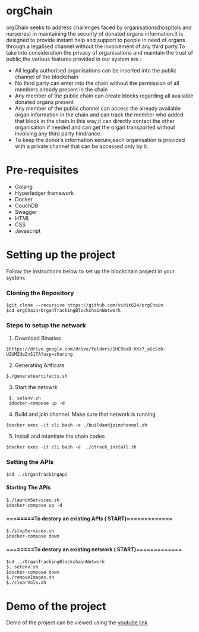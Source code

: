 # orgChain 
orgChain seeks to address challenges faced by organisations(hospitals and nurseries)  in maintaining the security of donated organs information.It is designed to provide instant help and support to people in need of organs through a legalised channel without the involvement of any third party.To take into consideration the privacy of organisations and maintain the trust of public,the various features provided in our system are :
- All legally authorised organisations can be inserted into the public channel of the blockchain
- No third party can enter into the chain without the permission of all members already present in the chain
- Any member of the public chain can create blocks regarding all available donated organs present
- Any member  of the public channel can access the already available organ information in the chain and can track the member who added that block in the chain.In this way,it can directly contact the other organisation if needed and can get the organ transported without involving any third party hindrance.
- To keep the donor’s information secure,each organisation is provided with a private channel that can be accessed only by it.  

# Pre-requisites
- Golang
- Hyperledger framework
- Docker 
- CouchDB
- Swagger 
- HTML
- CSS 
- Javascript

# Setting up the project
Follow the instructions below to set up the blockchain project in your system:

### Cloning the Repository
```
$git clone --recursive https://github.com/vidit624/orgChain
$cd orgChain/OrganTrackingBlockchainNetwork

```
### Steps to setup the network

1. Download Binaries
```
$https://drive.google.com/drive/folders/1HC5baB-KKz7_aGcSzb-UZUMZdeZvS1TA?usp=sharing

```
2. Generating Artficats
```
$./generateartifacts.sh

```
3. Start the netowrk  

```
 $. setenv.sh 
 $docker-compose up -d 

```

4. Build and join channel. Make sure that network is running 

```
$docker exec -it cli bash -e ./buildandjoinchannel.sh 

```

5. Install and intantiate the chain codes 
  
```
$docker exec -it cli bash -e  ./ctrack_install.sh

```

### Setting the APIs

```
$cd ../OrganTrackingApi
```

#### Starting The APIs

```
$./launchServices.sh
$docker-compose up -d

```

#### ========To destory  an existing APIs ( START)============= 
```
$./stopServices.sh 
$docker-compose down 
```

#### ========To destory  an existing network ( START)============= 
```
$cd ../OrganTrackingBlockchainNetwork
$. setenv.sh 
$docker-compose down 
$./removeImages.sh
$./clearVols.sh
```

# Demo of the project
Demo of the project can be viewed using the [youtube link](https://www.youtube.com/watch?v=ErZcke-5G0A&feature=youtu.be)
